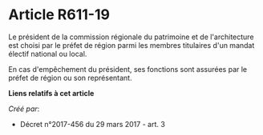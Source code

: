 # Article R611-19

Le président de la commission régionale du patrimoine et de l'architecture est choisi par le préfet de région parmi les
membres titulaires d'un mandat électif national ou local.

En cas d'empêchement du président, ses fonctions sont assurées par le préfet de région ou son représentant.

**Liens relatifs à cet article**

_Créé par_:

  - Décret n°2017-456 du 29 mars 2017 - art. 3
